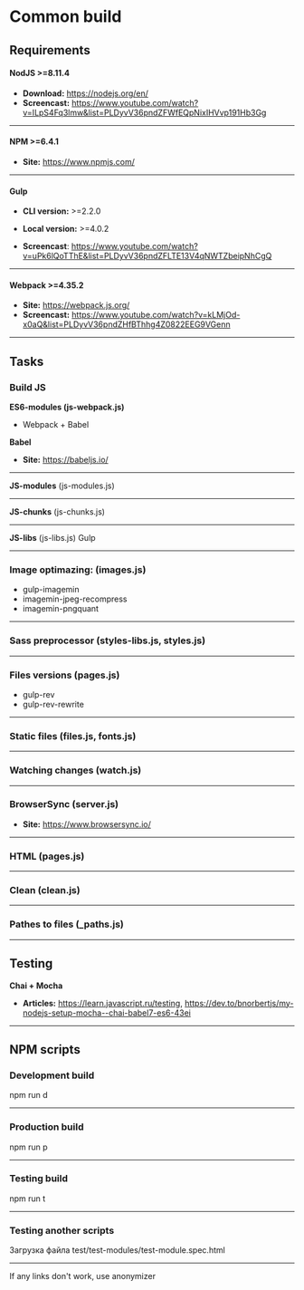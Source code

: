 # Common build

## Requirements

#### NodJS >=8.11.4
* **Download:** https://nodejs.org/en/
* **Screencast:** https://www.youtube.com/watch?v=ILpS4Fq3lmw&list=PLDyvV36pndZFWfEQpNixIHVvp191Hb3Gg

***

#### NPM >=6.4.1
* **Site:** https://www.npmjs.com/

***

#### Gulp
* **CLI version:** >=2.2.0
* **Local version:** >=4.0.2

* **Screencast**: https://www.youtube.com/watch?v=uPk6lQoTThE&list=PLDyvV36pndZFLTE13V4qNWTZbeipNhCgQ

***

#### Webpack >=4.35.2
* **Site:** https://webpack.js.org/
* **Screencast:** https://www.youtube.com/watch?v=kLMjOd-x0aQ&list=PLDyvV36pndZHfBThhg4Z0822EEG9VGenn

*** 

## Tasks

### Build JS

**ES6-modules (js-webpack.js)**
* Webpack + Babel

**Babel**
* **Site:** https://babeljs.io/

***

**JS-modules**	(js-modules.js)

***

**JS-chunks** (js-chunks.js)

***

**JS-libs** (js-libs.js)
Gulp

***

### Image optimazing: (images.js)
* gulp-imagemin
* imagemin-jpeg-recompress
* imagemin-pngquant

***

### Sass preprocessor (styles-libs.js, styles.js)

***


### Files versions (pages.js)
 * gulp-rev
 * gulp-rev-rewrite
 
***
 
 
### Static files (files.js, fonts.js)

***

### Watching changes (watch.js) 

***

### BrowserSync (server.js)
* **Site:** https://www.browsersync.io/

***


### HTML (pages.js)

***


### Clean (clean.js)

***


### Pathes to files (_paths.js)

***

## Testing

**Chai + Mocha**
* **Articles:**
https://learn.javascript.ru/testing, https://dev.to/bnorbertjs/my-nodejs-setup-mocha--chai-babel7-es6-43ei

***

## NPM scripts


### Development build
npm run d

***

### Production build
npm run p

***


### Testing build
npm run t

***

### Testing another scripts
Загрузка файла test/test-modules/test-module.spec.html
 
***

If any links don't work, use anonymizer
